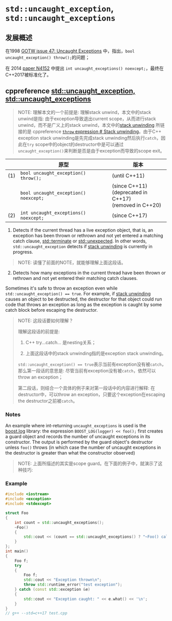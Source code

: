 # `std::uncaught_exception`, `std::uncaught_exceptions`

## 发展概述

在1998 [GOTW issue 47: Uncaught Exceptions](http://www.gotw.ca/gotw/047.htm) 中，指出，`bool uncaught_exception() throw();`的问题； 

在 2014 [paper N4152](https://isocpp.org/files/papers/N4152.pdf) 中提出 `int uncaught_exceptions() noexcept;`，最终在 C++2017被标准化了。

## cppreference [std::uncaught_exception, std::uncaught_exceptions](https://en.cppreference.com/w/cpp/error/uncaught_exception)

> NOTE: 理解本文的一个前提是: 理解stack unwind，本文中的stack unwind是指: 由于exception导致退出current scope，从而进行stack unwind，而不是广义上的stack unwind，本文中的[stack unwinding](https://en.cppreference.com/w/cpp/language/throw#Stack_unwinding) 所链接的是 cppreference [`throw` expression # Stack unwinding](https://en.cppreference.com/w/cpp/language/throw#Stack_unwinding)。由于C++ exception stack unwinding是先完成stack unwinding然后执行`catch`，因此在`try` scope中的object的destructor中是可以通过`uncaught_exception()`来判断是否是由于exception而导致的scope exit。

|      | 原型                                  | 版本                                                         |
| ---- | ------------------------------------- | ------------------------------------------------------------ |
| (1)  | `bool uncaught_exception() throw();`  | (until C++11)                                                |
|      | `bool uncaught_exception() noexcept;` | (since C++11)<br/>(deprecated in C++17)<br/>(removed in C++20) |
| (2)  | `int uncaught_exceptions() noexcept;` | (since C++17)                                                |

1) Detects if the current thread has a live exception object, that is, an exception has been thrown or rethrown and not yet entered a matching catch clause, [std::terminate](https://en.cppreference.com/w/cpp/error/terminate) or [std::unexpected](https://en.cppreference.com/w/cpp/error/unexpected). In other words, `std::uncaught_exception` detects if [stack unwinding](https://en.cppreference.com/w/cpp/language/throw#Stack_unwinding) is currently in progress.

> NOTE: 读懂了前面的NOTE，就能够理解上面这段话。

2) Detects how many exceptions in the current thread have been thrown or rethrown and not yet entered their matching catch clauses.

Sometimes it's safe to throw an exception even while `std::uncaught_exception() == true`. For example, if [stack unwinding](https://en.cppreference.com/w/cpp/language/throw#Stack_unwinding) causes an object to be destructed, the destructor for that object could run code that throws an exception as long as the exception is caught by some catch block before escaping the destructor.

> NOTE: 这段话要如何理解？
>
> 理解这段话的前提是: 
>
> 1) C++ try...catch... 是nesting关系；
>
> 2) 上面这段话中的stack unwinding指的是exception stack unwinding。
>
> `std::uncaught_exception() == true`表示当前有exception没有被`catch`，那么第一段话的意思是: 尽管当前有exception没有被`catch`，依然可以throw an exception；
>
> 第二段话，则结合一个具体的例子来对第一段话中的内容进行解释: 在destructor中，可以throw an exception，只要这个exception在escaping the destructor之前被`catch`。

### Notes

An example where int-returning `uncaught_exceptions` is used is the [boost.log](http://www.boost.org/doc/libs/release/libs/log/doc/html/index.html) library: the expression `BOOST_LOG(logger) << foo();` first creates a guard object and records the number of uncaught exceptions in its constructor. The output is performed by the guard object's destructor unless `foo()` throws (in which case the number of uncaught exceptions in the destructor is greater than what the constructor observed)

> NOTE: 上面所描述的其实是scope guard。在下面的例子中，就演示了这种技巧:

### Example

```C++
#include <iostream>
#include <exception>
#include <stdexcept>

struct Foo
{
	int count = std::uncaught_exceptions();
	~Foo()
	{
		std::cout << (count == std::uncaught_exceptions() ? "~Foo() called normally\n" : "~Foo() called during stack unwinding\n");
	}
};
int main()
{
	Foo f;
	try
	{
		Foo f;
		std::cout << "Exception thrown\n";
		throw std::runtime_error("test exception");
	} catch (const std::exception &e)
	{
		std::cout << "Exception caught: " << e.what() << '\n';
	}
}
// g++ --std=c++17 test.cpp

```

